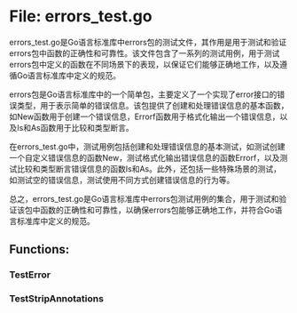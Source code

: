 # File: errors_test.go

errors_test.go是Go语言标准库中errors包的测试文件，其作用是用于测试和验证errors包中函数的正确性和可靠性。该文件包含了一系列的测试用例，用于测试errors包中定义的函数在不同场景下的表现，以保证它们能够正确地工作，以及遵循Go语言标准库中定义的规范。

errors包是Go语言标准库中的一个简单包，主要定义了一个实现了error接口的错误类型，用于表示简单的错误信息。该包提供了创建和处理错误信息的基本函数，如New函数用于创建一个错误信息，Errorf函数用于格式化输出一个错误信息，以及Is和As函数用于比较和类型断言。

在errors_test.go中，测试用例包括创建和处理错误信息的基本测试，如测试创建一个自定义错误信息的函数New，测试格式化输出错误信息的函数Errorf，以及测试比较和类型断言错误信息的函数Is和As。此外，还包括一些特殊场景的测试，如测试空的错误信息，测试使用不同方式创建错误信息的行为等。

总之，errors_test.go是Go语言标准库中errors包测试用例的集合，用于测试和验证该包中函数的正确性和可靠性，以确保errors包能够正确地工作，并符合Go语言标准库中定义的规范。

## Functions:

### TestError





### TestStripAnnotations





